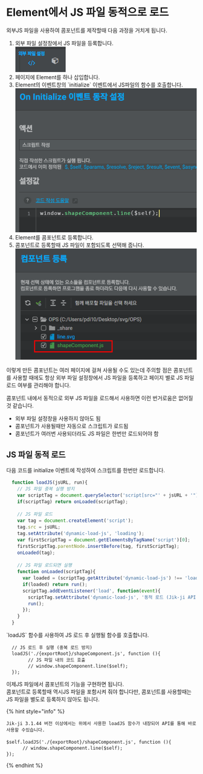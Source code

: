 # Element에서 JS 파일 동적으로 로드

외부JS 파일을 사용하여  콤포넌트를 제작할때 다음 과정을 거치게 됩니다.

1. 외부 파일 설정창에서  JS 파일을  등록합니다.\
   ![](../.gitbook/assets/image.png)
2. 페이지에 Element를 하나 삽입합니다.
3. Element의  이벤트창의 \`initialize\` 이벤트에서 JS파일의 함수를 호출합니다.\
   ![](<../.gitbook/assets/image (2).png>)
4. Element를 콤포넌트로 등록합니다.
5. 콤포넌트로 등록할때 JS 파일이 포함되도록 선택해 줍니다.\
   ![](<../.gitbook/assets/image (3).png>)

이렇게 만든 콤포넌트는 여러 페이지에 걸쳐 사용될 수도 있는데 주의할 점은 콤포넌트를 사용할  때에도 항상 외부 파일 설정창에서 JS 파일을 등록하고 페이지 별로 JS 파일 로드 여부를 관리해야 합니다.

콤포넌트 내에서 동적으로 외부 JS 파일을 로드해서 사용하면 이런 번거로움은 없어질것 같습니다.

* 외부 파일 설정창을 사용하지 않아도 됨
* 콤포넌트가 사용될때만 자동으로 스크립트가 로드됨
* 콤포넌트가 여러번 사용되더라도 JS 파일은 한번만 로드되어야 함

## JS 파일 동적 로드

다음 코드를 initialize 이벤트에 작성하여 스크립트를 한번만 로드합니다.

```javascript
  function loadJS(jsURL, run){
    // JS 파일 중복 실행 방지
    var scriptTag = document.querySelector('script[src="' + jsURL + '"]');
    if(scriptTag) return onLoaded(scriptTag);
    
    // JS 파일 로드
    var tag = document.createElement('script');
    tag.src = jsURL;
    tag.setAttribute('dynamic-load-js', 'loading');
    var firstScriptTag = document.getElementsByTagName('script')[0];
    firstScriptTag.parentNode.insertBefore(tag, firstScriptTag);
    onLoaded(tag);
    
    // JS 파일 로드되면 실행
    function onLoaded(scriptTag){
      var loaded = (scriptTag.getAttribute('dynamic-load-js') !== 'loading');
      if(loaded) return run();
      scriptTag.addEventListener('load', function(event){
        scriptTag.setAttribute('dynamic-load-js', '동적 로드 (Jik-ji API)');
        run();
      });
    }
  }
```

\`loadJS\` 함수를 사용하여 JS 로드 후 실행될 함수를 호출합니다.

```
  // JS 로드 후 실행 (중복 로드 방지)
  loadJS('./{exportRoot}/shapeComponent.js', function (){
        // JS 파일 내의 코드 호출
        // window.shapeComponent.line($self);
  });
```

이제JS 파일에서 콤포넌트의 기능을 구현하면 됩니다.\
콤포넌트로 등록할때 역시JS 파일을 포함시켜 줘야 합니다만, 콤포넌트를  사용할때는 JS 파일을 별도로 등록하지 않아도 됩니다.

{% hint style="info" %}
```
Jik-ji 3.1.44 버전 이상에서는 위에서 사용한 loadJS 함수가 내장되어 API를 통해 바로 사용할 수있습니다.

$self.loadJS('./{exportRoot}/shapeComponent.js', function (){
      // window.shapeComponent.line($self);
});
```
{% endhint %}

